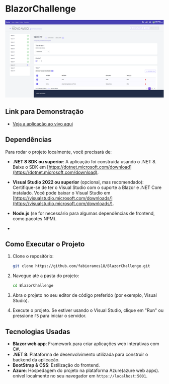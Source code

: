 # BlazorChallenge

![image alt](https://github.com/fabioramos18/BlazorChallenge/blob/8350f0996097d252e9fc3f88f4a060c375562228/projectMainImage.png)

## Link para Demonstração
- [Veja a aplicação ao vivo aqui](https://blazorwebappchallange-czfvgddygfdmf0fp.westeurope-01.azurewebsites.net/avisos)

## Dependências

Para rodar o projeto localmente, você precisará de:

- **.NET 8 SDK ou superior**: A aplicação foi construída usando o .NET 8. Baixe o SDK em [https://dotnet.microsoft.com/download](https://dotnet.microsoft.com/download).
- **Visual Studio 2022 ou superior** (opcional, mas recomendado): Certifique-se de ter o Visual Studio com o suporte a Blazor e .NET Core instalado. Você pode baixar o Visual Studio em [https://visualstudio.microsoft.com/downloads/](https://visualstudio.microsoft.com/downloads/).
- **Node.js** (se for necessário para algumas dependências de frontend, como pacotes NPM).

- 
## Como Executar o Projeto

1. Clone o repositório:

    ```bash
    git clone https://github.com/fabioramos18/BlazorChallenge.git
    ```

2. Navegue até a pasta do projeto:

    ```bash
    cd BlazorChallenge
    ```

3. Abra o projeto no seu editor de código preferido (por exemplo, Visual Studio).

4. Execute o projeto. Se estiver usando o Visual Studio, clique em "Run" ou pressione `F5` para iniciar o servidor.


## Tecnologias Usadas

- **Blazor web app**: Framework para criar aplicações web interativas com C#.
- **.NET 8**: Plataforma de desenvolvimento utilizada para construir o backend da aplicação.
- **BootStrap & CSS**: Estilização do frontend.
- **Azure**: Hospedagem do projeto na plataforma Azure(azure web apps).
onível localmente no seu navegador em `https://localhost:5001`.
